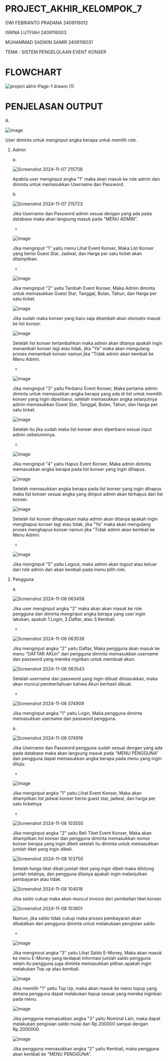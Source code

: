   # PROJECT_AKHIR_KELOMPOK_7

DWI FEBRIANTO PRADANA 2409116012

ISRINA LUTFIAH 2409116003

MUHAMMAD SADIKIN SAMIR 2409116031

TEMA : SISTEM PENGELOLAAN EVENT KONSER

# FLOWCHART

![project akhir-Page-1 drawio (1)](https://github.com/user-attachments/assets/1372bba3-7177-4b8d-a2fb-5a4684a5e8ec)

# PENJELASAN OUTPUT

A. 

  ![image](https://github.com/user-attachments/assets/407de429-82b2-4138-8184-89b2be69830b)

  User diminta untuk menginput angka berapa untuk memlih role.

  1. Admin

     a.

     ![Screenshot 2024-11-07 215706](https://github.com/user-attachments/assets/0cd0b377-4af3-4c5d-a74d-007d746573b3)

     Apabila user menginput angka "1" maka akan masuk ke role admin dan diminta untuk memasukkan Username dan Password.

     b.

     ![Screenshot 2024-11-07 215723](https://github.com/user-attachments/assets/86234a4c-88b9-412a-968b-330b336c3cbb)

     Jika Username dan Password admin sesuai dengan yang ada pada database maka akan langsung masuk pada "MENU ADMIN".

     -

     ![image](https://github.com/user-attachments/assets/889ea200-08fd-45e1-b72f-aaba85cb932f)

     Jika menginput "1" yaitu menu Lihat Event Konser, Maka List Konser yang berisi Guest Star, Jadwal, dan Harga per satu ticket akan ditampilkan.


     -

     ![image](https://github.com/user-attachments/assets/18b93577-2121-4102-9445-929c84eda9a0)

     Jika menginput "2" yaitu Tambah Event Konser, Maka Admin diminta untuk memasukkan Guest Star, Tanggal, Bulan, Tahun, dan Harga per satu ticket.

     ![image](https://github.com/user-attachments/assets/ede4db57-c198-4e7d-9b5c-c2b9965ee364)

     Jika sudah maka konser yang baru saja ditambah akan otomatis masuk ke list konser.

     ![image](https://github.com/user-attachments/assets/9487ced9-2776-4cd6-97c3-fd127d7b6e77)

     Setelah list konser tertambahkan maka admin akan ditanya apakah ingin menambah konser lagi atau tidak, jika "Ya" maka akan mengulang proses menambah konser namun jika "Tidak admin akan kembali ke Menu Admin.


     -

     ![image](https://github.com/user-attachments/assets/4b300a72-07cf-488c-b442-d02b38eff946)

     Jika menginput "3" yaitu Perbarui Event Konser, Maka pertama admin diminta untuk memasukkan angka berapa yang ada di list untuk memilih konser yang ingin diperbarui, setelah memasukkan angka selanjutnya admin memasukkan Guest Star, Tanggal, Bulan, Tahun, dan Harga per satu ticket.

     ![image](https://github.com/user-attachments/assets/0e6123ec-a00a-4cbf-8b0c-2220046e6ee1)

     Setelah itu jika sudah maka list konser akan diperbarui sesuai input admin sebelumnnya.


     -

     ![image](https://github.com/user-attachments/assets/758e0d95-8689-42ae-8723-fe12039d6ddd)

     Jika menginput "4" yaitu Hapus Event Konser, Maka admin diminta memasukkan angka berapa pada list konser yang ingin dihapus.

     ![image](https://github.com/user-attachments/assets/ef15e644-d869-40d8-b023-cb8adf291093)

     Setelah memasukkan angka berapa pada list konser yang ingin dihapus maka list konser sesuai angka yang diinput admin akan terhapus dari list konser.

     ![image](https://github.com/user-attachments/assets/941a4516-0400-451c-9295-47d9f9df33f3)

     Setelah list konser dihapuskan maka admin akan ditanya apakah ingin menghapus konser lagi atau tidak, jika "Ya" maka akan mengulang proses menghapus konser namun jika "Tidak admin akan kembali ke Menu Admin.


     -

     ![image](https://github.com/user-attachments/assets/337fa398-1f95-4379-97df-bf959be846fc)

     Jika menginput "5" yaitu Logout, maka admin akan logout atau keluar dari role admin dan akan kembali pada menu pilih role.


  2. Pengguna

     a.

     ![Screenshot 2024-11-08 063458](https://github.com/user-attachments/assets/36d4b72a-cb52-470a-aca6-fe5e4111516d)

     Jika user menginput angka "2" maka akan akan masuk ke role pengguna dan diminta menginput angka berapa yang user ingin lakukan, apakah 1.Login, 2.Daftar, atau 3.Kembali.

     -

     ![Screenshot 2024-11-08 063538](https://github.com/user-attachments/assets/f1b4d78c-644b-405c-9d64-58b3a7197c30)

     Jika menginput angka "2" yaitu Daftar, Maka pengguna akan masuk ke menu "DAFTAR AKUn" dan pengguna diminta memasukkan username dan password yang mereka inginkan untuk membuat akun.

     ![Screenshot 2024-11-08 063543](https://github.com/user-attachments/assets/e3eb6307-5136-4c91-be2b-bdf44ec45b2f)

     Setelah username dan password yang ingin dibuat dimasukkan, maka akan muncul pemberitahuan bahwa Akun berhasil dibuat.


     -

     ![Screenshot 2024-11-08 074909](https://github.com/user-attachments/assets/bc540062-4f14-49d8-a748-2c6cdc52ff67)


     Jika menginput angka "1" yaitu Login, Maka pengguna diminta memasukkan username dan password pengguna.

       a. 

       ![Screenshot 2024-11-08 074916](https://github.com/user-attachments/assets/40a18027-2d69-4b2a-bd82-e94ce947fdb9)

       Jika Username dan Password pengguna sudah sesuai dengan yang ada pada database maka akan langsung masuk pada "MENU PENGGUNA" dan pengguna dapat memasukkan angka berapa pada menu yang ingin dituju.

       -

       ![image](https://github.com/user-attachments/assets/5ff1ab63-3ed2-4428-8ba8-c12723e64c0e)

       Jika menginput angka "1" yaitu Lihat Event Konser, Maka akan ditampilkan list jadwal konser berisi guest star, jadwal, dan harga per satu ticketnya

       -

       ![Screenshot 2024-11-08 103550](https://github.com/user-attachments/assets/35c3fe29-5923-4285-bf3b-605a4e9bf32b)

       Jika menginput angka "2" yaitu Beli Tiket Event Konser, Maka akan ditampilkan list konser dan pengguna diminta memasukkan nomor konser berapa yang ingin dibeli setelah itu diminta untuk memasukkan jumlah tiket yang ingin dibeli.

       ![Screenshot 2024-11-08 103750](https://github.com/user-attachments/assets/15733403-c320-4dab-ade5-d94de53c2db9)

       Setelah harga tiket dikali jumlah tiket yang ingin dibeli maka dihitung jumlah totalnya, dan pengguna ditanya apakah ingin melanjutkan pembayaran atau tidak.

       ![Screenshot 2024-11-08 104018](https://github.com/user-attachments/assets/b0bc0c37-53a5-45f0-b071-6ef76fa60c79)

       Jika saldo cukup maka akan muncul invoice dari pembelian tiket konser.

       ![Screenshot 2024-11-08 103601](https://github.com/user-attachments/assets/c0dc2f79-36ec-4178-bd47-8918cb5d794c)

       Namun, jika saldo tidak cukup maka proses pembayaran akan dibatalkan dan pengguna diminta untuk melakukaan pengisian saldo.

       -

       ![image](https://github.com/user-attachments/assets/df5a3bef-7804-4b23-9b3b-f1a00e8321c9)

       Jika menginout angka "3" yaitu Lihat Saldo E-Money, Maka akan masuk ke menu E-Money yang terdapat informasi jumlah saldo pengguna selain itu pengguna juga diminta memasukkan pilihan apakah ingin melakukan Top up atau kembali.

       ![image](https://github.com/user-attachments/assets/63fbe7ed-6d19-4c8d-9fba-7886c561e00f)

       Jika memilih "1" yaitu Top Up, maka akan masuk ke menu topup yang dimana pengguna dapat melakukan topup sesuai yang mereka inginkan pada menu.

     ![image](https://github.com/user-attachments/assets/4d3e8309-c17c-499e-9e68-2b5ecb66d892)

     Jika pengguna memasukkan angka "3" yaitu Nominal Lain, maka dapat melakukan pengisian saldo mulai dari Rp.200000 sampai dengan Rp.2000000.

     ![image](https://github.com/user-attachments/assets/4789fcfd-455f-44cd-aac6-8f1f314898d4)

     Jika pengguna memasukkan angka "2" yaitu Kembali, maka pengguna akan kembali ke "MENU PENGGUNA".


     



     


     






       

       
     


       

       


     




     




     
      







     
         

         



     



